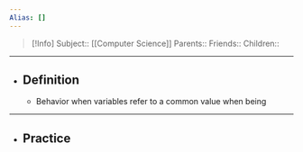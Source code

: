 ```yaml
---
Alias: []
---
```

> [!Info]
> Subject:: [[Computer Science]]
> Parents:: 
> Friends:: 
> Children:: 
---
- ## Definition
	- Behavior when variables refer to a common value when being 
---
- ## Practice